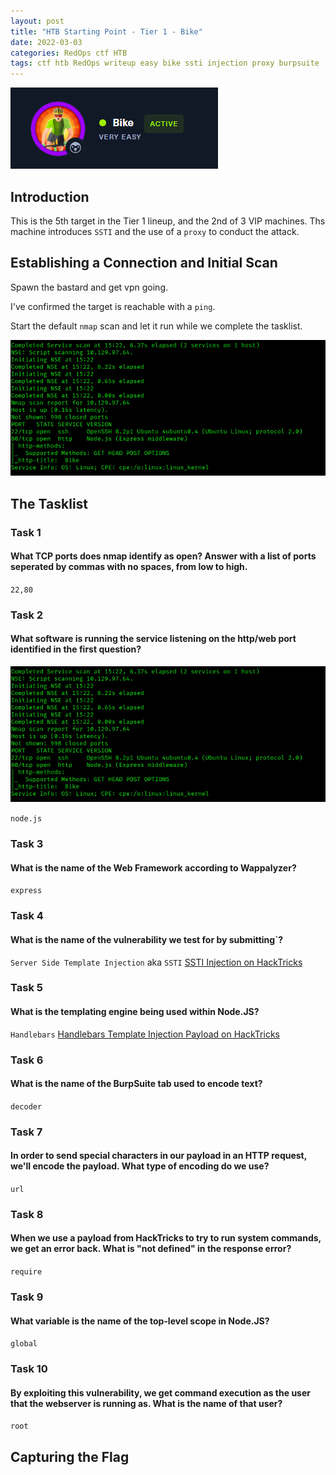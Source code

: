 ```yaml
---
layout: post
title: "HTB Starting Point - Tier 1 - Bike"
date: 2022-03-03
categories: RedOps ctf HTB
tags: ctf htb RedOps writeup easy bike ssti injection proxy burpsuite
---
```

<img src='/assets/img/ctf/htb/sp/tier1/bike/bike.PNG'/>

## Introduction

This is the 5th target in the Tier 1 lineup, and the 2nd of 3 VIP machines. Ths machine introduces `SSTI` and the use of a `proxy` to conduct the attack.


## Establishing a Connection and Initial Scan

Spawn the bastard and get vpn going.

I've confirmed the target is reachable with a `ping`.

Start the default `nmap` scan and let it run while we complete the tasklist.

<img src='/assets/img/ctf/htb/sp/tier1/bike/1nmap.png'>

## The Tasklist

### Task 1
#### What TCP ports does nmap identify as open? Answer with a list of ports seperated by commas with no spaces, from low to high.

`22,80`

### Task 2
#### What software is running the service listening on the http/web port identified in the first question?

<img src='/assets/img/ctf/htb/sp/tier1/bike/1nmap.png'>

`node.js`

### Task 3
#### What is the name of the Web Framework according to Wappalyzer?
`express`


### Task 4 
#### What is the name of the vulnerability we test for by submitting`?
`Server Side Template Injection` aka `SSTI`
[SSTI Injection on HackTricks](https://book.hacktricks.xyz/pentesting-web/ssti-server-side-template-injection)

### Task 5
#### What is the templating engine being used within Node.JS?
`Handlebars`
[Handlebars Template Injection Payload on HackTricks](https://book.hacktricks.xyz/pentesting-web/ssti-server-side-template-injection#handlebars-nodejs)



### Task 6
#### What is the name of the BurpSuite tab used to encode text?
`decoder`


### Task 7
#### In order to send special characters in our payload in an HTTP request, we'll encode the payload. What type of encoding do we use?
`url`


### Task 8
#### When we use a payload from HackTricks to try to run system commands, we get an error back. What is "not defined" in the response error?
`require`


### Task 9
#### What variable is the name of the top-level scope in Node.JS?
`global`

### Task 10
####  By exploiting this vulnerability, we get command execution as the user that the webserver is running as. What is the name of that user?
`root`

## Capturing the Flag

